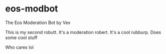 # eos-modbot
The Eos Moderation Bot by Vex

This is my second robutt. It's a moderation robert. It's a cool rubburp.
Does some cool stuff

Who cares lol
